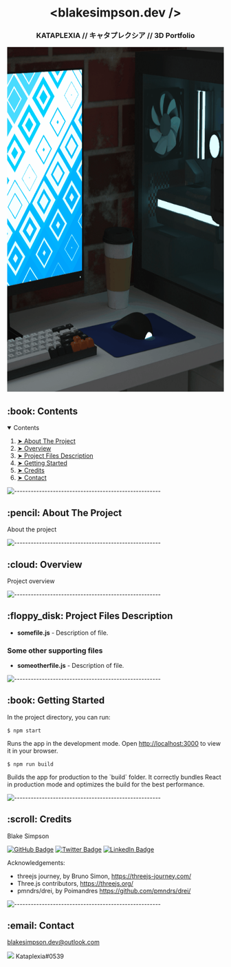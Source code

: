 <h1 align="center"> &lt;blakesimpson.dev /&gt; </h1>
<h3 align="center"> KATAPLEXIA // キャタプレクシア // 3D Portfolio </h3>

<p align="center"> 
  <img src="preview-anim.gif" alt="Animated preview" height="800" width="800">
</p>

<!-- TABLE OF CONTENTS -->
<h2 id="contents"> :book: Contents</h2>

<details open="open">
  <summary>Contents</summary>
  <ol>
    <li><a href="#about-the-project"> ➤ About The Project</a></li>
    <li><a href="#overview"> ➤ Overview</a></li>
    <li><a href="#project-files-description"> ➤ Project Files Description</a></li>
    <li><a href="#getting-started"> ➤ Getting Started</a></li>
    <li><a href="#credits"> ➤ Credits</a></li>
    <li><a href="#contact"> ➤ Contact</a></li>
  </ol>
</details>

![-----------------------------------------------------](https://raw.githubusercontent.com/andreasbm/readme/master/assets/lines/water.png)

<!-- ABOUT THE PROJECT -->
<h2 id="about-the-project"> :pencil: About The Project</h2>

<p align="justify"> 
  About the project
</p>

![-----------------------------------------------------](https://raw.githubusercontent.com/andreasbm/readme/master/assets/lines/water.png)

<!-- OVERVIEW -->
<h2 id="overview"> :cloud: Overview</h2>

<p align="justify"> 
  Project overview
</p>

![-----------------------------------------------------](https://raw.githubusercontent.com/andreasbm/readme/master/assets/lines/water.png)

<!-- PROJECT FILES DESCRIPTION -->
<h2 id="project-files-description"> :floppy_disk: Project Files Description</h2>

<ul>
  <li><b>somefile.js</b> - Description of file.</li>
</ul>

<h3>Some other supporting files</h3>
<ul>
  <li><b>someotherfile.js</b> - Description of file.</li>
</ul>

![-----------------------------------------------------](https://raw.githubusercontent.com/andreasbm/readme/master/assets/lines/water.png)

<!-- GETTING STARTED -->
<h2 id="getting-started"> :book: Getting Started</h2>

<p>In the project directory, you can run:</p>

<pre><code>$ npm start</code></pre>
<p>
  Runs the app in the development mode. Open <a href="http://localhost:3000">http://localhost:3000</a> to view it in your browser.
</p>

<pre><code>$ npm run build</code></pre>
<p>
  Builds the app for production to the `build` folder. It correctly bundles React in production mode and optimizes the build for the best performance.
</p>

![-----------------------------------------------------](https://raw.githubusercontent.com/andreasbm/readme/master/assets/lines/water.png)

<!-- CREDITS -->
<h2 id="credits"> :scroll: Credits</h2>

<p>Blake Simpson</p>

[![GitHub Badge](https://img.shields.io/badge/GitHub-100000?style=for-the-badge&logo=github&logoColor=white)](https://github.com/blakesimpson-dev)
[![Twitter Badge](https://img.shields.io/badge/Twitter-1DA1F2?style=for-the-badge&logo=twitter&logoColor=white)](https://twitter.com/Kataplexia_AU)
[![LinkedIn Badge](https://img.shields.io/badge/LinkedIn-0077B5?style=for-the-badge&logo=linkedin&logoColor=white)](https://www.linkedin.com/in/blake-simpson-dev/)

<p>Acknowledgements:</p>

<ul>
  <li>threejs journey, by Bruno Simon, <a href="https://threejs-journey.com/">https://threejs-journey.com/</a></li>
  <li>Three.js contributors, <a href="https://threejs.org/">https://threejs.org/</a></li>
  <li>pmndrs/drei, by Poimandres <a href="https://github.com/pmndrs/drei/">https://github.com/pmndrs/drei/</a></li>
</ul>

![-----------------------------------------------------](https://raw.githubusercontent.com/andreasbm/readme/master/assets/lines/water.png)

<!-- CONTACT -->
<h2 id="contact"> :email: Contact</h2>

<p><a href="mailto:blakesimpson.dev@outlook.com">blakesimpson.dev@outlook.com</a></p>
<p><img src="https://assets-global.website-files.com/6257adef93867e50d84d30e2/625e5fcef7ab80b8c1fe559e_Discord-Logo-Color.png" height="20px" /> Kataplexia#0539</p>